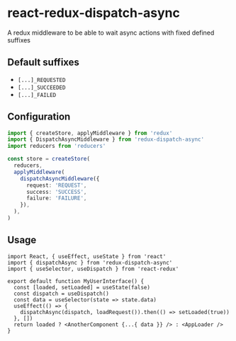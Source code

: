 # react-redux-dispatch-async

A redux middleware to be able to wait async actions with fixed defined suffixes

## Default suffixes

- `[...]_REQUESTED`
- `[...]_SUCCEEDED`
- `[...]_FAILED`

## Configuration

```ts
import { createStore, applyMiddleware } from 'redux'
import { DispatchAsyncMiddleware } from 'redux-dispatch-async'
import reducers from 'reducers'

const store = createStore(
  reducers,
  applyMiddleware(
    dispatchAsyncMiddleware({
      request: 'REQUEST',
      success: 'SUCCESS',
      failure: 'FAILURE',
    }),
  ),
)
```

## Usage

```tsx
import React, { useEffect, useState } from 'react'
import { dispatchAsync } from 'redux-dispatch-async'
import { useSelector, useDispatch } from 'react-redux'

export default function MyUserInterface() {
  const [loaded, setLoaded] = useState(false)
  const dispatch = useDispatch()
  const data = useSelector(state => state.data)
  useEffect(() => {
    dispatchAsync(dispatch, loadRequest()).then(() => setLoaded(true))
  }, [])
  return loaded ? <AnotherComponent {...{ data }} /> : <AppLoader />
}
```
